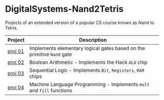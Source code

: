 # DigitalSystems-Nand2Tetris
Projects of an extended version of a popular CS course known as Nand to Tetris.


| Project | Description |
| --- | --- |
| [proj 01](https://github.com/AdirBens/DigitalSystems-Nand2Tetris/tree/main/01) | Implements elementary logical gates based on the primitive `Nand` gate |
| [proj 02](https://github.com/AdirBens/DigitalSystems-Nand2Tetris/tree/main/02) | Boolean Arithmetic - Implements the Hack `ALU` chip |
| [proj 03](https://github.com/AdirBens/DigitalSystems-Nand2Tetris/tree/main/03) | Sequential Logic - Implements `Bit`, `Registers`, `RAM` chips|
| [proj 04](https://github.com/AdirBens/DigitalSystems-Nand2Tetris/tree/main/04) | Machine Language Programming - Implements `mult` and `fill` functions|
 
